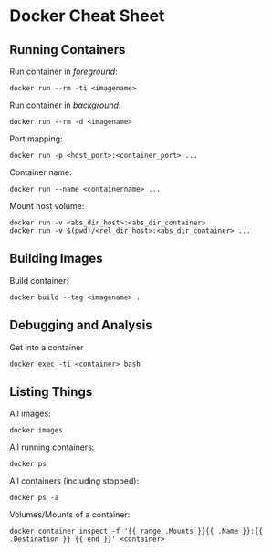 # Docker Cheat Sheet

## Running Containers
Run container in *foreground*:

    docker run --rm -ti <imagename>

Run container in *background*:

    docker run --rm -d <imagename>

Port mapping:

    docker run -p <host_port>:<container_port> ...

Container name:

    docker run --name <containername> ...

Mount host volume:

    docker run -v <abs_dir_host>:<abs_dir_container>
    docker run -v $(pwd)/<rel_dir_host>:<abs_dir_container> ...


## Building Images
Build container:

    docker build --tag <imagename> .


## Debugging and Analysis
Get into a container

    docker exec -ti <container> bash


## Listing Things

All images:

    docker images

All running containers:

    docker ps

All containers (including stopped):

    docker ps -a

Volumes/Mounts of a container:

    docker container inspect -f '{{ range .Mounts }}{{ .Name }}:{{ .Destination }} {{ end }}' <container>

